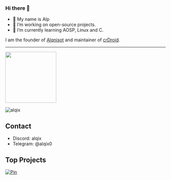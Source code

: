 ### Hi there 👋
- 👋 My name is Alp
- 👀 I’m working on open-source projects.
- 🌱 I’m currently learning AOSP, Linux and C.

I am the founder of [Alqnisot](https://github.com/alqnisot) and maintainer of [crDroid](https://github.com/crdroidandroid).
___________
<p align="left">
 <img height="160em" src="https://github-readme-stats.vercel.app/api?username=alqix&show_icons=true&theme=dark&hide_border=true¾" />
 <p> <img src="https://komarev.com/ghpvc/?username=alqix&label=Profile%20views&color=ff0000&style=flat-square" alt="alqix" /></p>
</p>

## Contact
* Discord: alqix
* Telegram: @alqix0

## Top Projects
[![Pin](https://github-readme-stats.vercel.app/api/pin/?username=alqix&hide_border=true&theme=apprentice&repo=dotfiles)](https://github.com/alqix/dotfiles)
<!---
alqix/alqix is a ✨ special ✨ repository because its `README.md` (this file) appears on your GitHub profile.
You can click the Preview link to take a look at your changes.
--->

